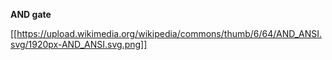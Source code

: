 **AND gate**

[[https://upload.wikimedia.org/wikipedia/commons/thumb/6/64/AND_ANSI.svg/1920px-AND_ANSI.svg.png]]